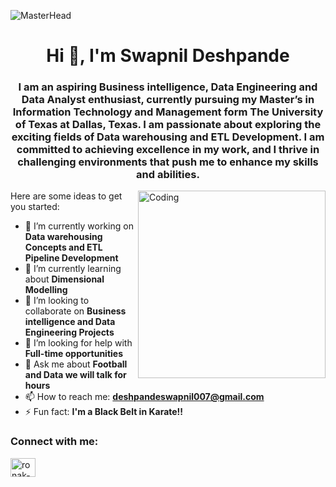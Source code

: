 ![MasterHead](https://i0.wp.com/timoelliott.com/blog/wp-content/uploads/2020/12/if-youve-finished-arguing-I-have-data.jpg?fit=1041%2C498&ssl=1)
<h1 align="center">Hi 👋, I'm Swapnil Deshpande</h1>

<h3 align="center">I am an aspiring Business intelligence, Data Engineering and Data Analyst enthusiast, currently pursuing my Master’s in Information Technology and Management form The University of Texas at Dallas, Texas. I am passionate about exploring the exciting fields of Data warehousing and ETL Development. I am committed to achieving excellence in my work, and I thrive in challenging environments that push me to enhance my skills and abilities.</h3>
<img align="right" alt="Coding" height="300" width="300" src="https://aryng.com/assets/img/ani2.gif">


Here are some ideas to get you started:

- 🔭 I’m currently working on **Data warehousing Concepts and ETL Pipeline Development**
- 🌱 I’m currently learning about **Dimensional Modelling**
- 👯 I’m looking to collaborate on **Business intelligence and Data Engineering Projects**
- 🤔 I’m looking for help with **Full-time opportunities**
- 💬 Ask me about **Football and Data we will talk for hours** 
- 📫 How to reach me: **deshpandeswapnil007@gmail.com**
- ⚡ Fun fact: **I'm a Black Belt in Karate!!**

<h3 align="left">Connect with me:</h3>
<p align="left">
<a href="https://www.linkedin.com/in/deshpande-swapnil?lipi=urn%3Ali%3Apage%3Ad_flagship3_profile_view_base_contact_details%3BZDlu0D1ETQeumc11LQ22NA%3D%3D" target="blank"><img align="center" src="https://cdn.jsdelivr.net/npm/simple-icons@3.0.1/icons/linkedin.svg" alt="ronak-patil" height="30" width="40" /></a>
